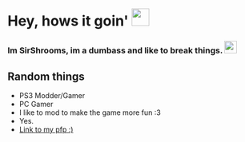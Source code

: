 <h1>Hey, hows it goin' <img src="https://cdn.discordapp.com/emojis/821440041271558144.gif" height="35px"></h1>

<h3>Im SirShrooms, im a dumbass and like to break things. <img src="https://cdn.discordapp.com/emojis/742438645608218645.gif" height="25px"></h3>

<h2>Random things</h2>
<ul>
  <li>PS3 Modder/Gamer</li>
  <li>PC Gamer</li>
  <li>I like to mod to make the game more fun :3</li>
  <li>Yes.</li>
  <li><a href="https://9gag.com/gag/a7M6yWz?ref=pn">Link to my pfp :)</a></li>
</ul>
